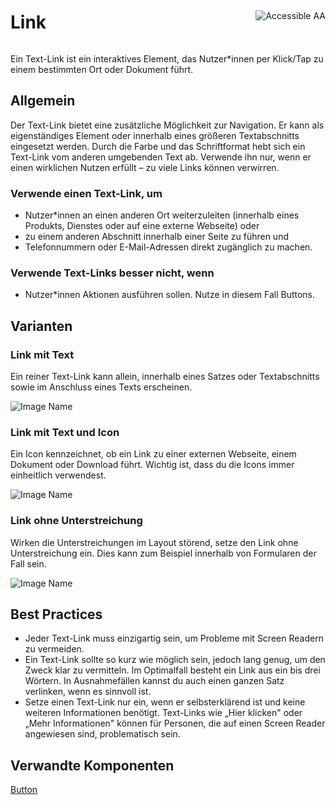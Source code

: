 <div style="display: inline-flex; align-items: center; justify-content: space-between; width: 100%;">
    <h1>Link</h1>
    <img src="assets/aa.png" alt="Accessible AA" />
</div>

Ein Text-Link ist ein interaktives Element, das Nutzer\*innen per Klick/Tap zu einem bestimmten Ort oder Dokument führt.

## Allgemein

Der Text-Link bietet eine zusätzliche Möglichkeit zur Navigation. Er kann als eigenständiges Element oder innerhalb eines größeren Textabschnitts eingesetzt werden. Durch die Farbe und das Schriftformat hebt sich ein Text-Link vom anderen umgebenden Text ab. Verwende ihn nur, wenn er einen wirklichen Nutzen erfüllt – zu viele Links können verwirren.

### Verwende einen Text-Link, um

- Nutzer\*innen an einen anderen Ort weiterzuleiten (innerhalb eines Produkts, Dienstes oder auf eine externe Webseite) oder
- zu einem anderen Abschnitt innerhalb einer Seite zu führen und
- Telefonnummern oder E-Mail-Adressen direkt zugänglich zu machen.

### Verwende Text-Links besser nicht, wenn

- Nutzer\*innen Aktionen ausführen sollen. Nutze in diesem Fall Buttons.

## Varianten

### Link mit Text

Ein reiner Text-Link kann allein, innerhalb eines Satzes oder Textabschnitts sowie im Anschluss eines Texts erscheinen.

![Image Name](assets/3_components/link/text_only.png)

### Link mit Text und Icon

Ein Icon kennzeichnet, ob ein Link zu einer externen Webseite, einem Dokument oder Download führt. Wichtig ist, dass du die Icons immer einheitlich verwendest.

![Image Name](assets/3_components/link/link_icon.png)

### Link ohne Unterstreichung

Wirken die Unterstreichungen im Layout störend, setze den Link ohne Unterstreichung ein. Dies kann zum Beispiel innerhalb von Formularen der Fall sein.

![Image Name](assets/3_components/link/link_no_underline.png)

## Best Practices

- Jeder Text-Link muss einzigartig sein, um Probleme mit Screen Readern zu vermeiden.
- Ein Text-Link sollte so kurz wie möglich sein, jedoch lang genug, um den Zweck klar zu vermitteln. Im Optimalfall besteht ein Link aus ein bis drei Wörtern. In Ausnahmefällen kannst du auch einen ganzen Satz verlinken, wenn es sinnvoll ist.
- Setze einen Text-Link nur ein, wenn er selbsterklärend ist und keine weiteren Informationen benötigt. Text-Links wie „Hier klicken" oder „Mehr Informationen" können für Personen, die auf einen Screen Reader angewiesen sind, problematisch sein.

<!--## Größen

Wähle die Schriftgröße auf Basis der verwendeten Schrift im Fließtext.

### Large

20px

![Image Name](assets/3_components/link/link_large.png)

### Small

16px

![Image Name](assets/3_components/link/link_small.png)-->

## Verwandte Komponenten

<a href="?path=/usage/components-button--standard">Button</a>
